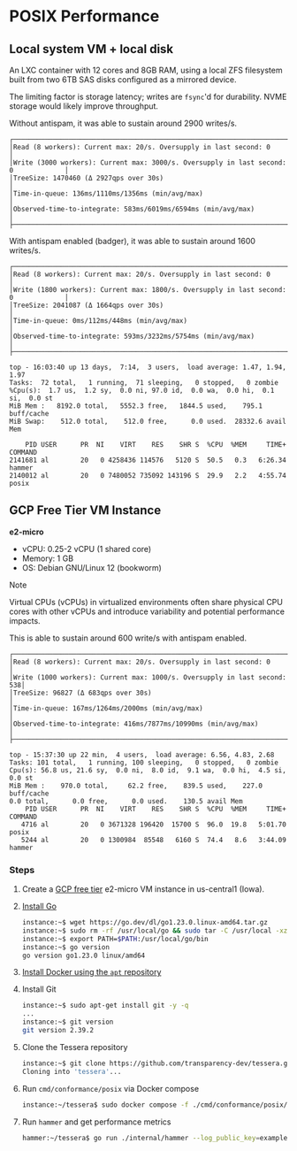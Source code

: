 # POSIX Performance

## Local system VM + local disk

An LXC container with 12 cores and 8GB RAM, using a local ZFS filesystem built from two 6TB SAS disks configured as a mirrored device.

The limiting factor is storage latency; writes are `fsync`'d for durability. NVME storage would likely improve throughput.

Without antispam, it was able to sustain around 2900 writes/s.

```
┌────────────────────────────────────────────────────────────────────────────────────┐
│Read (8 workers): Current max: 20/s. Oversupply in last second: 0                   │
│Write (3000 workers): Current max: 3000/s. Oversupply in last second: 0             │
│TreeSize: 1470460 (Δ 2927qps over 30s)                                              │
│Time-in-queue: 136ms/1110ms/1356ms (min/avg/max)                                    │
│Observed-time-to-integrate: 583ms/6019ms/6594ms (min/avg/max)                       │
├────────────────────────────────────────────────────────────────────────────────────┤
```

With antispam enabled (badger), it was able to sustain around 1600 writes/s.

```
┌────────────────────────────────────────────────────────────────────────────────────┐
│Read (8 workers): Current max: 20/s. Oversupply in last second: 0                   │
│Write (1800 workers): Current max: 1800/s. Oversupply in last second: 0             │
│TreeSize: 2041087 (Δ 1664qps over 30s)                                              │
│Time-in-queue: 0ms/112ms/448ms (min/avg/max)                                        │
│Observed-time-to-integrate: 593ms/3232ms/5754ms (min/avg/max)                       │
├────────────────────────────────────────────────────────────────────────────────────┤
```

```
top - 16:03:40 up 13 days,  7:14,  3 users,  load average: 1.47, 1.94, 1.97
Tasks:  72 total,   1 running,  71 sleeping,   0 stopped,   0 zombie
%Cpu(s):  1.7 us,  1.2 sy,  0.0 ni, 97.0 id,  0.0 wa,  0.0 hi,  0.1 si,  0.0 st
MiB Mem :   8192.0 total,   5552.3 free,   1844.5 used,    795.1 buff/cache
MiB Swap:    512.0 total,    512.0 free,      0.0 used.  28332.6 avail Mem

    PID USER      PR  NI    VIRT    RES    SHR S  %CPU  %MEM     TIME+ COMMAND
2141681 al        20   0 4258436 114576   5120 S  50.5   0.3   6:26.34 hammer
2140012 al        20   0 7480052 735092 143196 S  29.9   2.2   4:55.74 posix
```

## GCP Free Tier VM Instance

**e2-micro**

- vCPU: 0.25-2 vCPU (1 shared core)
- Memory: 1 GB
- OS: Debian GNU/Linux 12 (bookworm)

> [!NOTE]
> Virtual CPUs (vCPUs) in virtualized environments often share physical CPU cores with other vCPUs and introduce variability and potential performance impacts.

This is able to sustain around 600 write/s with antispam enabled.


```
┌─────────────────────────────────────────────────────────────────────────┐
│Read (8 workers): Current max: 20/s. Oversupply in last second: 0        │
│Write (1000 workers): Current max: 1000/s. Oversupply in last second: 538│
│TreeSize: 96827 (Δ 683qps over 30s)                                      │
│Time-in-queue: 167ms/1264ms/2000ms (min/avg/max)                         │
│Observed-time-to-integrate: 416ms/7877ms/10990ms (min/avg/max)           │
├─────────────────────────────────────────────────────────────────────────┤
```

```
top - 15:37:30 up 22 min,  4 users,  load average: 6.56, 4.83, 2.68
Tasks: 101 total,   1 running, 100 sleeping,   0 stopped,   0 zombie
Cpu(s): 56.8 us, 21.6 sy,  0.0 ni,  8.0 id,  9.1 wa,  0.0 hi,  4.5 si,  0.0 st
MiB Mem :    970.0 total,     62.2 free,    839.5 used,    227.0 buff/cache
0.0 total,      0.0 free,      0.0 used.    130.5 avail Mem
    PID USER      PR  NI    VIRT    RES    SHR S  %CPU  %MEM     TIME+ COMMAND
   4716 al        20   0 3671328 196420  15700 S  96.0  19.8   5:01.70 posix
   5244 al        20   0 1300984  85548   6160 S  74.4   8.6   3:44.09 hammer
```

### Steps

1. Create a [GCP free tier](https://cloud.google.com/free/docs/free-cloud-features#free-tier) e2-micro VM instance in us-central1 (Iowa).

1. [Install Go](https://go.dev/doc/install)
   
   ```sh
   instance:~$ wget https://go.dev/dl/go1.23.0.linux-amd64.tar.gz
   instance:~$ sudo rm -rf /usr/local/go && sudo tar -C /usr/local -xzf go1.23.0.linux-amd64.tar.gz
   instance:~$ export PATH=$PATH:/usr/local/go/bin
   instance:~$ go version
   go version go1.23.0 linux/amd64
   ```

1. [Install Docker using the `apt` repository](https://docs.docker.com/engine/install/ubuntu/#install-using-the-repository)

1. Install Git

   ```sh
   instance:~$ sudo apt-get install git -y -q
   ...
   instance:~$ git version
   git version 2.39.2
   ```

1. Clone the Tessera repository

   ```sh
   instance:~$ git clone https://github.com/transparency-dev/tessera.git
   Cloning into 'tessera'...
   ```

1. Run `cmd/conformance/posix` via Docker compose

   ```sh
   instance:~/tessera$ sudo docker compose -f ./cmd/conformance/posix/docker/compose.yaml up
   ```

1. Run `hammer` and get performance metrics

   ```sh
   hammer:~/tessera$ go run ./internal/hammer --log_public_key=example.com/log/testdata+33d7b496+AeHTu4Q3hEIMHNqc6fASMsq3rKNx280NI+oO5xCFkkSx --log_url=http://localhost:2025 --max_read_ops=0 --num_writers=512 --max_write_ops=512
   ```
